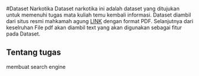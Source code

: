 #Dataset Narkotika
Dataset narkotika ini adalah dataset yang ditujukan untuk memenuhi tugas mata kuliah temu kembali informasi. Dataset diambil dari situs resmi mahkamah agung [LINK](https://putusan3.mahkamahagung.go.id/direktori/index/pengadilan/pn-medan/kategori/narkotika-dan-psikotropika-1.html) dengan format PDF. Selanjutnya dari keselruhan File pdf akan diambil text yang akan digunakan sebagai fitur pada Dataset.
## Tentang tugas
membuat search engine 